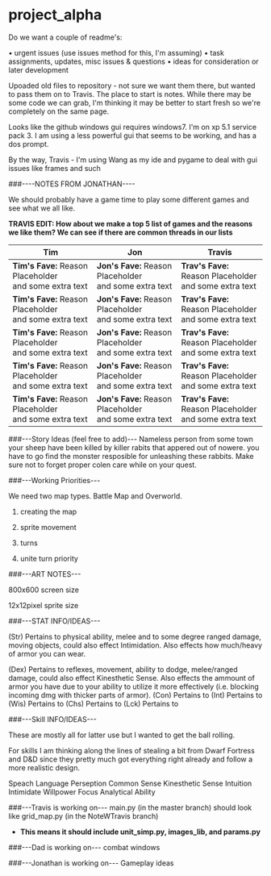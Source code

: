 project_alpha
=============

Do we want a couple of readme's:

• urgent issues (use issues method for this, I'm assuming)
• task assignments, updates, misc issues & questions
• ideas for consideration or later development

Upoaded old files to repository - not sure we want them there, but wanted to pass them on to Travis. The place to start is notes. While there may be some code we can grab, I'm thinking it may be better to start fresh so we're completely on the same page.

Looks like the github windows gui requires windows7. I'm on xp 5.1 service pack 3. I am using a less powerful gui that seems to be working, and has a dos prompt.

By the way, Travis - I'm using Wang as my ide and pygame to deal with gui issues like frames and such

###----NOTES FROM JONATHAN----

We should probably have a game time to play some different games and see what we all like.

**TRAVIS EDIT: How about we make a top 5 list of games and the reasons we like them? We can see if there are common threads in our lists**

Tim | Jon | Travis
--- | --- | ---
**Tim's Fave:** Reason Placeholder <br> and some extra text  | **Jon's Fave:** Reason Placeholder <br> and some extra text | **Trav's Fave:** Reason Placeholder <br> and some extra text |   
**Tim's Fave:** Reason Placeholder <br> and some extra text | **Jon's Fave:** Reason Placeholder <br> and some extra text | **Trav's Fave:** Reason Placeholder <br> and some extra text |
**Tim's Fave:** Reason Placeholder <br> and some extra text | **Jon's Fave:** Reason Placeholder <br> and some extra text | **Trav's Fave:** Reason Placeholder <br> and some extra text |   
**Tim's Fave:** Reason Placeholder <br> and some extra text | **Jon's Fave:** Reason Placeholder <br> and some extra text | **Trav's Fave:** Reason Placeholder <br> and some extra text |
**Tim's Fave:** Reason Placeholder <br> and some extra text | **Jon's Fave:** Reason Placeholder <br> and some extra text | **Trav's Fave:** Reason Placeholder <br> and some extra text | 


###---Story Ideas (feel free to add)---
Nameless person from some town 
your sheep have been killed by killer rabits that appered out of nowere.
you have to go find the monster resposible for unleashing these rabbits.
Make sure not to forget proper colen care while on your quest.

###---Working Priorities---

We need two map types. Battle Map and Overworld.

1. creating the map

2. sprite movement

3. turns

4. unite turn priority

###---ART NOTES---

800x600 screen size

12x12pixel sprite size


###---STAT INFO/IDEAS---

(Str) Pertains to physical ability, melee and to some degree ranged damage, moving objects,
could also effect Intimidation. Also effects how much/heavy of armor you can wear.

(Dex) Pertains to reflexes, movement, ability to dodge, melee/ranged damage, could also effect Kinesthetic Sense.
Also effects the ammount of armor you have due to your ability to utilize it more effectively (i.e. blocking incoming dmg with thicker parts of armor).
(Con) Pertains to
(Int) Pertains to
(Wis) Pertains to
(Chs) Pertains to
(Lck) Pertains to

###---Skill INFO/IDEAS---

These are mostly all for latter use but I wanted to get the ball rolling.

For skills I am thinking along the lines of stealing a bit from Dwarf Fortress and D&D since
they pretty much got everything right already and follow a more realistic design.

Speach
Language
Perseption
Common Sense
Kinesthetic Sense
Intuition
Intimidate
Willpower
Focus
Analytical Ability

###---Travis is working on---
main.py (in the master branch) should look like grid_map.py (in the NoteWTravis branch)
* **This means it should include unit\_simp.py, images\_lib, and params.py**

###---Dad is working on---
combat windows

###---Jonathan is working on---
Gameplay ideas

